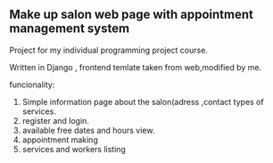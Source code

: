 

## Make up salon web page with appointment management system

Project for my individual programming project course.

Written in Django , frontend temlate taken from web,modified by me.

funcionality:
1. Simple information page about the salon(adress ,contact types of services.
2. register and login.
3. available free dates and hours view.
4. appointment making
5. services and workers listing
